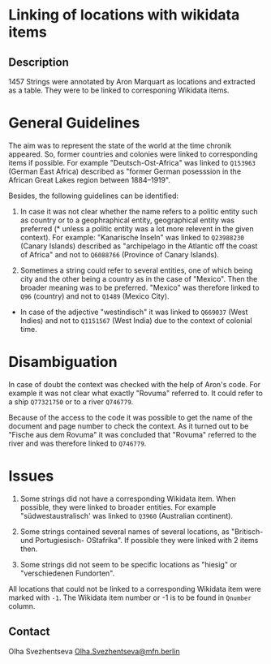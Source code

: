 
# Linking of locations with wikidata items

## Description

1457 Strings were annotated by Aron Marquart as locations and extracted as a table.
They were to be linked to corresponing Wikidata items.



# General Guidelines

The aim was to represent the state of the world at the time chronik appeared. 
So, former countries and colonies were linked to corresponding items if possible.
For example "Deutsch-Ost-Africa" was linked to `Q153963` (German East Africa) described as 
"former German posesssion in the African Great Lakes region between 1884–1919".

Besides, the following guidelines can be identified:

1) In case it was not clear whether the name refers to a politic entity such as country 
or to a geophraphical entity, 
geographical entity was preferred (* unless a politic entity was a lot more relevent in the given context).
For example: "Kanarische Inseln" was linked to `Q23988230` (Canary Islands) described
as "archipelago in the Atlantic off the coast of Africa" and not to `Q6088766` (Province of Canary Islands).

2) Sometimes a string could refer to several entities, one of which being city and the other being a country
 as in the case of "Mexico". 
Then the broader meaning was to be preferred. "Mexico" was therefore linked to `Q96` (country) and not
 to `Q1489` (Mexico City). 
 
 
 * In case of the adjective "westindisch" it was linked to `Q669037` (West Indies) and not to
 `Q1151567` (West India) due to the context of colonial time.
 
# Disambiguation

In case of doubt the context was checked with the help of Aron's code. 
For example it was not clear what exactly "Rovuma" referred to. 
It could refer to a ship `Q77321750` or to a river `Q746779`.

Because of the access to the code it was possible to get the name of the document 
and page number to check the context. As it turned out to be "Fische aus dem Rovuma" it was concluded
that "Rovuma" referred to the river and was therefore linked to  `Q746779`.
 


# Issues

1) Some strings did not have a corresponding Wikidata item. When possible, they were linked to broader entities.
For example "südwestaustralisch' was linked to `Q3960` (Australian continent).

2) Some strings contained several names of several locations, as "Britisch- und Portugiesisch- OStafrika".
If possible they were linked with 2 items then.

3) Some strings did not seem to be specific locations as "hiesig" or "verschiedenen Fundorten".

All locations that could not be linked to a corresponding Wikidata item were marked with `-1`. 
The Wikidata item number or -1 is to be found in `Qnumber` column. 


 



## Contact
Olha Svezhentseva <Olha.Svezhentseva@mfn.berlin>

